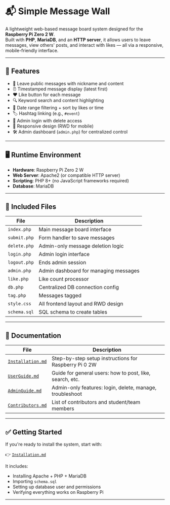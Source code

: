 # 📬 Simple Message Wall

A lightweight web-based message board system designed for the **Raspberry Pi Zero 2 W**.  
Built with **PHP**, **MariaDB**, and an **HTTP server**, it allows users to leave messages, view others' posts, and interact with likes — all via a responsive, mobile-friendly interface.

---

## 🌟 Features

- 📝 Leave public messages with nickname and content  
- ⏰ Timestamped message display (latest first)  
- ❤️ Like button for each message  
- 🔍 Keyword search and content highlighting  
- 📅 Date range filtering + sort by likes or time  
- 🏷️ Hashtag linking (e.g., `#event`)  
- 🔐 Admin login with delete access  
- 📱 Responsive design (RWD for mobile)  
- 🛠️ Admin dashboard (`admin.php`) for centralized control  

---

## 🖥️ Runtime Environment

- **Hardware**: Raspberry Pi Zero 2 W  
- **Web Server**: Apache2 (or compatible HTTP server)  
- **Scripting**: PHP 8+ (no JavaScript frameworks required)  
- **Database**: MariaDB  

---

## 📂 Included Files

| File             | Description                                 |
|------------------|---------------------------------------------|
| `index.php`      | Main message board interface                |
| `submit.php`     | Form handler to save messages               |
| `delete.php`     | Admin-only message deletion logic           |
| `login.php`      | Admin login interface                       |
| `logout.php`     | Ends admin session                          |
| `admin.php`      | Admin dashboard for managing messages       |
| `like.php`       | Like count processor                        |
| `db.php`         | Centralized DB connection config            |
| `tag.php`        | Messages tagged                             |
| `style.css`      | All frontend layout and RWD design          |
| `schema.sql`     | SQL schema to create  tables                |

---

## 📄 Documentation

| File                          | Description                                                  |
|-------------------------------|--------------------------------------------------------------|
| [`Installation.md`](Installation.md) | Step-by-step setup instructions for Raspberry Pi 0 2W      |
| [`UserGuide.md`](UserGuide.md)       | Guide for general users: how to post, like, search, etc.   |
| [`AdminGuide.md`](AdminGuide.md)     | Admin-only features: login, delete, manage, troubleshoot   |
| [`Contributors.md`](Contributors.md) | List of contributors and student/team members              |

---

## ✅ Getting Started

If you're ready to install the system, start with:

👉 [`Installation.md`](Installation.md)

It includes:
- Installing Apache + PHP + MariaDB
- Importing `schema.sql`
- Setting up database user and permissions
- Verifying everything works on Raspberry Pi

---


